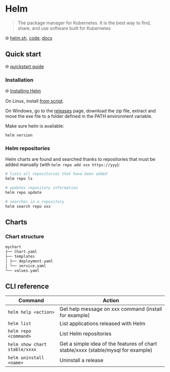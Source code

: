 # Helm

> The package manager for Kubernetes.
> It is the best way to find, share, and use software built for Kubernetes

🌐 [helm.sh](https://helm.sh/), [code](https://github.com/helm/helm), [docs](https://helm.sh/docs/)

## Quick start

🌐 [quickstart guide](https://helm.sh/docs/intro/quickstart/)

### Installation

🌐 [Installing Helm](https://helm.sh/docs/intro/install/)

On Linux, install [from script](https://helm.sh/docs/intro/install/#from-script).

On Windows, go to the [releases](https://github.com/helm/helm/releases) page, download the zip file, extract and move the exe file to a folder defined in the PATH environment variable.

Make sure helm is available:

```bash
helm version
```

### Helm repositories

Helm charts are found and searched thanks to repositories that must be added manually (with `helm repo add xxx https://yyy`):

```bash
# lists all repositories that have been added
helm repo ls

# updates repository information
helm repo update

# searches in a repository
helm search repo xxx
```

## Charts

### Chart structure

```txt
mychart
├── Chart.yaml
├── templates
│ ├── deployment.yaml
│ └── service.yaml
└── values.yaml
```

## CLI reference

Command                       | Action
------------------------------|----------------------------------------------------------------------------------
`helm help <action>`          | Get help message on xxx command (install for example)
`helm list`                   | List applications released with Helm
`helm repo <command>`         | List Helm repositories
`helm show chart stable/xxxx` | Get a simple idea of the features of chart stable/xxxx (stable/mysql for example)
`helm uninstall <name>`       | Uninstall a release
